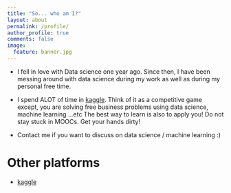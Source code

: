 ```yaml
---
title: "So... who am I?"
layout: about
permalink: /profile/
author_profile: true
comments: false
image:
  feature: banner.jpg
---
```


* I fell in love with Data science one year ago. Since then, I have been messing around with data science during my work as well as during my personal free time. 

* I spend ALOT of time in [kaggle](https://www.kaggle.com/). Think of it as a competitive game except, you are solving free business problems using data science, machine learning ...etc The best way to learn is also to apply you! Do not stay stuck in MOOCs. Get your hands dirty! 

* Contact me if you want to discuss on data science / machine learning :)

# Other platforms 

* [kaggle](https://www.kaggle.com/germmie)
